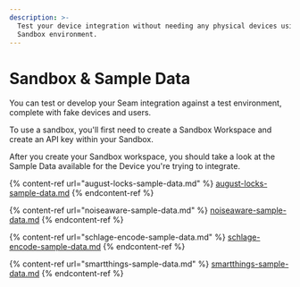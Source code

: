 ```yaml
---
description: >-
  Test your device integration without needing any physical devices using a
  Sandbox environment.
---
```


# Sandbox & Sample Data

You can test or develop your Seam integration against a test environment, complete with fake devices and users.

To use a sandbox, you'll first need to create a Sandbox Workspace and create an API key within your Sandbox.

After you create your Sandbox workspace, you should take a look at the Sample Data available for the Device you're trying to integrate.

{% content-ref url="august-locks-sample-data.md" %}
[august-locks-sample-data.md](august-locks-sample-data.md)
{% endcontent-ref %}

{% content-ref url="noiseaware-sample-data.md" %}
[noiseaware-sample-data.md](noiseaware-sample-data.md)
{% endcontent-ref %}

{% content-ref url="schlage-encode-sample-data.md" %}
[schlage-encode-sample-data.md](schlage-encode-sample-data.md)
{% endcontent-ref %}

{% content-ref url="smartthings-sample-data.md" %}
[smartthings-sample-data.md](smartthings-sample-data.md)
{% endcontent-ref %}

